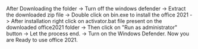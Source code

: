 After Downloading the folder 
-> Turn off the windows defender
-> Extract the downloaded zip file
-> Double click on bin.exe to install the office 2021
-> After installation right click on activator.bat file present on the downloaded office2021 folder
-> Then click on "Run as administrator" button
-> Let the process end.
-> Turn on the Windows Defender.
Now you are Ready to use office 2021.
